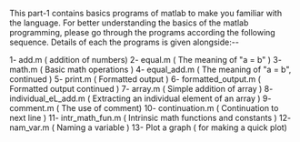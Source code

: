 

This part-1 contains basics programs of matlab to make you familiar with the language.
For better understanding the basics of the matlab programming,
please go through the programs according the following
sequence. Details of each the programs is given alongside:--

1- add.m  ( addition of numbers)
2- equal.m ( The meaning of "a = b" )
3- math.m   ( Basic math operations )
4- equal_add.m  ( The meaning of "a = b", continued )
5- print.m      ( Formatted output )
6- formatted_output.m    ( Formatted output continued )
7- array.m              ( Simple addition of array )
8- individual_eL_add.m  ( Extracting an individual element of an array )
9- comment.m         ( The use of comment)
10- continuation.m   ( Continuation to next line )
11- intr_math_fun.m  ( Intrinsic math functions and constants )
12- nam_var.m        ( Naming a variable )
13- Plot a graph     ( for making a quick plot)

